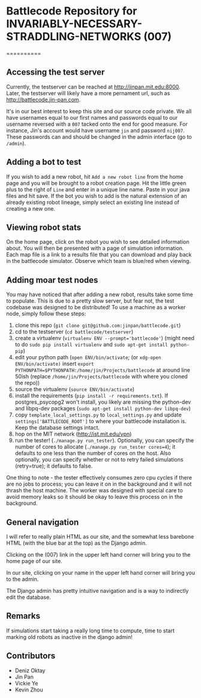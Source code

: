 # Battlecode Repository for INVARIABLY-NECESSARY-STRADDLING-NETWORKS (007)
==========

## Accessing the test server
Currently, the testserver can be reached at http://jinpan.mit.edu:8000.  Later, the testserver will likely have a more pernament url, such as http://battlecode.jin-pan.com.

It's in our best interest to keep this site and our source code private.  We all have usernames equal to our first names and passwords equal to our username reversed with a `007` tacked onto the end for good measure.  For instance, Jin's account would have username `jin` and password `nij007`.  These passwords can and should be changed in the admin interface (go to `/admin`).

## Adding a bot to test
If you wish to add a new robot, hit `Add a new robot line` from the home page and you will be brought to a robot creation page.  Hit the little green plus to the right of `Line` and enter in a unique line name.  Paste in your java files and hit save.  If the bot you wish to add is the natural extension of an already existing robot lineage, simply select an existing line instead of creating a new one.

## Viewing robot stats
On the home page, click on the robot you wish to see detailed information about.  You will then be presented with a page of simulation information.  Each map file is a link to a results file that you can download and play back in the battlecode simulator.  Observe which team is blue/red when viewing.

## Adding moar test nodes
You may have noticed that after adding a new robot, results take some time to populate.  This is due to a pretty slow server, but fear not, the test codebase was designed to be distributed!  To use a machine as a worker node, simply follow these steps:

1. clone this repo (`git clone git@github.com:jinpan/battlecode.git`)
2. cd to the testserver (`cd battlecode/testserver`)
2. create a virtualenv (`virtualenv ENV --prompt='battlecode'`) (might need to do `sudo pip install virtualenv` and `sudo apt-get install python-pip`)
3. edit your python path (`open ENV/bin/activate`; (or `xdg-open ENV/bin/activate)` insert `export PYTHONPATH=$PYTHONPATH:/home/jin/Projects/battlecode` at around line 50ish (replace `/home/jin/Projects/battlecode` with where you cloned the repo))
4. source the virtualenv (`source ENV/bin/activate`)
5. install the requirements (`pip install -r requirements.txt`).  If postgres_psycopg2 won't install, you likely are missing the python-dev and libpq-dev packages (`sudo apt-get install python-dev libpq-dev`)
6. copy `template_local_settings.py` to `local_settings.py` and update `settings['BATTLECODE_ROOT']` to where your battlecode installation is.  Keep the database settings intact.
7. hop on the MIT network (http://ist.mit.edu/vpn)
8. run the tester! (`./manage.py run_tester`).  Optionally, you can specify the number of cores to allocate (`./manage.py run_tester cores=4`); it defaults to one less than the number of cores on the host.  Also optionally, you can specify whether or not to retry failed simulations (retry=true); it defaults to false.

One thing to note - the tester effectively consumes zero cpu cycles if there are no jobs to process; you can leave it on in the background and it will not thrash the host machine.  The worker was designed with special care to avoid memory leaks so it should be okay to leave this process on in the background.

## General navigation
I will refer to really plain HTML as our site, and the somewhat less barebone HTML (with the blue bar at the top) as the Django admin.

Clicking on the (007) link in the upper left hand corner will bring you to the home page of our site.

In our site, clicking on your name in the upper left hand corner will bring you to the admin.

The Django admin has pretty intuitive navigation and is a way to indirectly edit the database.

## Remarks
If simulations start taking a really long time to compute, time to start marking old robots as inactive in the django admin!

## Contributors
* Deniz Oktay
* Jin Pan
* Vickie Ye
* Kevin Zhou
